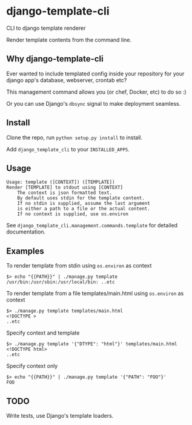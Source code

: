 django-template-cli
===================

CLI to django template renderer

Render template contents from the command line.

Why django-template-cli
-----------------------

Ever wanted to include templated config inside your repository 
for your django app's database, webserver, crontab etc?

This management command allows you (or chef, Docker, etc) to do
so :)

Or you can use Django's `dbsync` signal to make deployment seamless.

Install
-------

Clone the repo, run `python setup.py install` to install.

Add `django_template_cli` to your `INSTALLED_APPS`.

Usage
-----

	Usage: template ([CONTEXT]) ([TEMPLATE]) 
   	Render [TEMPLATE] to stdout using [CONTEXT] 
        The context is json formatted text. 
        By default uses stdin for the template content. 
        If no stdin is supplied, assume the last argument 
        is either a path to a file or the actual content. 
        If no context is supplied, use os.environ 

See `django_template_cli.management.commands.template` for
detailed documentation.

Examples
--------

To render template from stdin using `os.environ` as context

    $> echo "{{PATH}}" | ./manage.py template
    /usr/bin:/usr/sbin:/usr/local/bin: ..etc

To render template from a file templates/main.html using 
`os.environ` as context

    $> ./manage.py template templates/main.html
    <!DOCTYPE >
    ..etc

Specify context and template

    $> ./manage.py template '{"DTYPE": "html"}' templates/main.html
    <!DOCTYPE html>
    ..etc

Specify context only

    $> echo "{{PATH}}" | ./manage.py template '{"PATH": "FOO"}'
    FOO



TODO
----

Write tests, use Django's template loaders.
